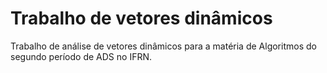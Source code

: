 # Trabalho de vetores dinâmicos
Trabalho de análise de vetores dinâmicos para a matéria de Algoritmos do segundo período de ADS no IFRN.
